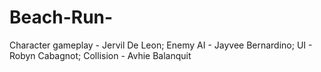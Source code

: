 # Beach-Run-
Character gameplay - Jervil De Leon; Enemy AI - Jayvee Bernardino; UI - Robyn Cabagnot; Collision - Avhie Balanquit
